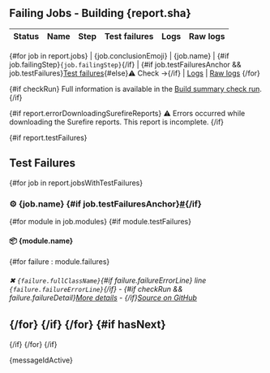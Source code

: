 ## Failing Jobs - Building {report.sha}

| Status | Name | Step | Test failures | Logs | Raw logs |
| :-:  | --  | --  | :-:  | :-:  | :-:  |
{#for job in report.jobs}
| {job.conclusionEmoji} | {job.name} | {#if job.failingStep}`{job.failingStep}`{/if} | {#if job.testFailuresAnchor && job.testFailures}[Test failures](#user-content-{job.testFailuresAnchor}){#else}:warning: Check →{/if} | [Logs]({job.url}) | [Raw logs]({job.rawLogsUrl})
{/for}

{#if checkRun}
Full information is available in the [Build summary check run]({checkRun.htmlUrl}).
{/if}

{#if report.errorDownloadingSurefireReports}
:warning: Errors occurred while downloading the Surefire reports. This report is incomplete.
{/if}

{#if report.testFailures}
## Test Failures

{#for job in report.jobsWithTestFailures}
### :gear: {job.name} {#if job.testFailuresAnchor}<a href="#user-content-{job.testFailuresAnchor}" id="{job.testFailuresAnchor}">#</a>{/if}
{#for module in job.modules}
{#if module.testFailures}
#### :package: {module.name}

{#for failure : module.failures}
###### ✖ `{failure.fullClassName}`{#if failure.failureErrorLine} line `{failure.failureErrorLine}`{/if} - {#if checkRun && failure.failureDetail}[More details]({checkRun.htmlUrl}#user-content-test-failure-{failure.fullClassName.toLowerCase}-{count}) - {/if}[Source on GitHub]({failure.shortenedFailureUrl})
{/for}
{/if}
{/for}
{#if hasNext}
---
{/if}
{/for}
{/if}

{messageIdActive}